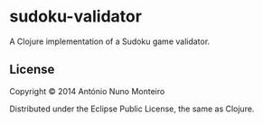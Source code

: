 # sudoku-validator

A Clojure implementation of a Sudoku game validator.


## License

Copyright © 2014 António Nuno Monteiro

Distributed under the Eclipse Public License, the same as Clojure.
